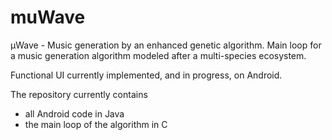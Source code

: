 # muWave
μWave - Music generation by an enhanced genetic algorithm.
Main loop for a music generation algorithm modeled after a multi-species ecosystem.

Functional UI currently implemented, and in progress, on Android.

The repository currently contains
- all Android code in Java
- the main loop of the algorithm in C
